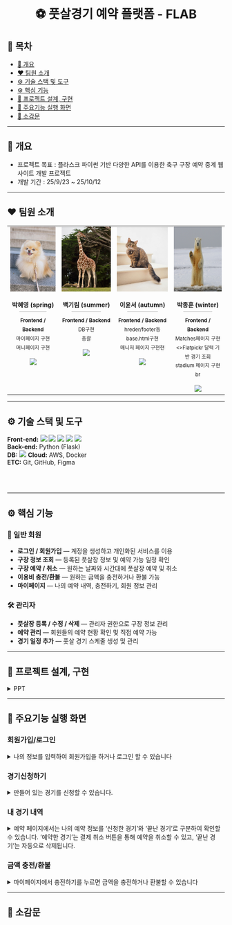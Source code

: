<h1 align="center">⚽ 풋살경기 예약 플랫폼 - FLAB</h1>

## 📑 목차
- [👶 개요](#-개요)
- [❤️ 팀원 소개](#-팀원-소개)
- [⚙️ 기술 스택 및 도구](#-기술-스택-및-도구)
- [⚙️ 핵심 기능](#-핵심-기능)
- [🧱 프로젝트 설계, 구현](#-프로젝트-설계-구현)
- [📸 주요기능 실행 화면](#-주요기능-실행-화면)
- [📝 소감문](#-소감문)

---

## 👶 개요
- 프로젝트 목표 : 플라스크 파이썬 기반 다양한 API를 이용한 축구 구장 예약 중계 웹사이트 개발 프로젝트  
- 개발 기간 : 25/9/23 ~ 25/10/12  

---

## ❤️ 팀원 소개
<div align="center">

<table>
  <tr>
    <!-- spring -->
    <td align="center" width="230" style="vertical-align: top;">
      <img src="setting/static/img/hi1.jpg" width="120" height="150" alt="spring"><br><br>
      <b>박혜영 (spring)</b>
      <div style="width:60%;margin:6px auto;border-bottom:1px solid #aaa;"></div>
      <sub><b>Frontend / Backend</b></sub><br>
      <sub>마이페이지 구현<br>머니페이지 구현</sub><br><br>
      <a href="https://github.com/gangazigood"><img src="https://img.shields.io/badge/GitHub-181717?style=flat&logo=github&logoColor=white"></a>
    </td>
    <td align="center" width="230" style="vertical-align: top;">
      <img src="setting/static/img/hi2.jpg" width="120" height="150" alt="summer"><br><br>
      <b>백기림 (summer)</b>
      <div style="width:60%;margin:6px auto;border-bottom:1px solid #aaa;"></div>
      <sub><b>Frontend / Backend</b></sub><br>
      <sub>DB구현<br>총괄</sub><br><br>
      <a href="https://github.com/girintr"><img src="https://img.shields.io/badge/GitHub-181717?style=flat&logo=github&logoColor=white"></a>
    </td>
    <td align="center" width="230" style="vertical-align: top;">
      <img src="setting/static/img/hi3.jpg" width="120" height="150" alt="autumn"><br><br>
      <b>이윤서 (autumn)</b>
      <div style="width:60%;margin:6px auto;border-bottom:1px solid #aaa;"></div>
      <sub><b>Frontend / Backend</b></sub><br>
      <sub>hreder/footer등 base.html구현<br>매니저 페이지 구현현</sub><br><br>
      <a href="https://github.com/yoo05-seo"><img src="https://img.shields.io/badge/GitHub-181717?style=flat&logo=github&logoColor=white"></a>
    </td>
    <td align="center" width="230" style="vertical-align: top;">
      <img src="setting/static/img/hi4.jpg" width="120" height="150px" alt="winter"><br><br>
      <b>박종훈 (winter)</b>
      <div style="width:60%;margin:6px auto;border-bottom:1px solid #aaa;"></div>
      <sub><b>Frontend / Backend</b></sub><br>
      <sub>Matches페이지 구현<>Flatpickr 달력 기반 경기 조회<br>stadium 페이지 구현br</sub><br><br>
      <a href="https://github.com/dailyhune"><img src="https://img.shields.io/badge/GitHub-181717?style=flat&logo=github&logoColor=white"></a>
    </td>
  </tr>
</table>

</div>

---

## ⚙️ 기술 스택 및 도구
**Front-end:**  <img src="https://img.shields.io/badge/HTML5-E34F26?style=flat-square&logo=HTML5&logoColor=fff"/>
<img src="https://img.shields.io/badge/JavaScript-F7DF1E?style=flat-square&logo=JavaScript&logoColor=000"/>
<img src="https://img.shields.io/badge/bootstrap-7952B3?style=flat&logo=bootstrap&logoColor=white"/>
<img src="https://img.shields.io/badge/jquery-0769AD?style=flat&logo=jquery&logoColor=white"/>
<img src="https://img.shields.io/badge/CSS3-1572B6?style=flat-square&logo=CSS3&logoColor=fff"/><br>
**Back-end:** Python (Flask)  
**DB:**  <img src="https://img.shields.io/badge/MySQL-4479A1?style=flat&logo=MySQL&logoColor=white" />
**Cloud:** AWS, Docker  
**ETC:** Git, GitHub, Figma  
<br>

<br>


---

## ⚙️ 핵심 기능

### 👤 일반 회원
- **로그인 / 회원가입** — 계정을 생성하고 개인화된 서비스를 이용  
- **구장 정보 조회** — 등록된 풋살장 정보 및 예약 가능 일정 확인  
- **구장 예약 / 취소** — 원하는 날짜와 시간대에 풋살장 예약 및 취소  
- **이용비 충전/환불** — 원하는 금액을 충전하거나 환불 가능  
- **마이페이지** — 나의 예약 내역, 충전하기, 회원 정보 관리  

### 🛠️ 관리자
- **풋살장 등록 / 수정 / 삭제** — 관리자 권한으로 구장 정보 관리  
- **예약 관리** — 회원들의 예약 현황 확인 및 직접 예약 가능  
- **경기 일정 추가** — 풋살 경기 스케줄 생성 및 관리  

---

## 🧱 프로젝트 설계, 구현
<details><summary>PPT</summary>


</details>  

---

## 📸 주요기능 실행 화면

### 회원가입/로그인

<details>
  <summary>나의 정보를 입력하여 회원가입을 하거나 로그인 할 수 있습니다</summary>
  

</details>

### 경기신청하기

<details>
  <summary>만들어 있는 경기를 신청할 수 있습니다.</summary>


</details>

### 내 경기 내역  
<details>
  <summary>예약 페이지에서는 나의 예약 정보를 ‘신청한 경기’와 ‘끝난 경기’로 구분하여 확인할 수 있습니다.  
‘예약한 경기’는 결제 취소 버튼을 통해 예약을 취소할 수 있고, ‘끝난 경기’는 자동으로 삭제됩니다.  </summary>


</details>

### 금액 충전/환불

<details><summary>마이페이지에서 충전하기를 누르면 금액을 충전하거나 환불할 수 있습니다</summary>


</details>


---

## 📝 소감문

